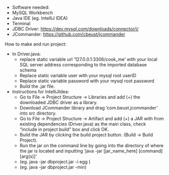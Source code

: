 * Software needed:
* MySQL Workbench
* Java IDE (eg. IntelliJ IDEA)
* Terminal
* JDBC Driver: https://dev.mysql.com/downloads/connector/j/
* JCommander: https://github.com/cbeust/jcommander

How to make and run project:
* In Driver.java:
  * replace static variable url ‘127.0.0.1:3306/cook_me’ with your local SQL server address corresponding to the imported database schema
  * Replace static variable user with your mysql root userID
  * Replace static variable password with your mysql root password
  * Build the .jar file.
* Instructions for IntelliJIdea:
  * Go to File -> Project Structure -> Libraries and add (+) the downloaded JDBC driver as a library.
  * Download JCommander library and drag ‘com.beust.jcommander’ into src directory.
  * Go to File -> Project Structure -> Artifact and add (+) a JAR with from existing dependencies (Driver.java) as the main class, check “include in project build” box and click OK.
  * Build the JAR by clicking the build project button. (Build -> Build Project).
  * Run the jar on the command line by going into the directory of where the jar is located and inputting ‘java -jar [jar_name_here] [command] [arg(s)]’
  * (eg. java -jar dbproject.jar -i egg )
  * (eg. java -jar dbproject.jar -min)
